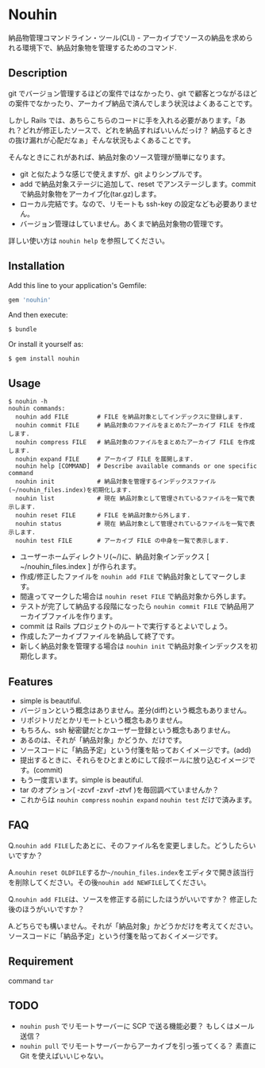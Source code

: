 # Nouhin

納品物管理コマンドライン・ツール(CLI) - アーカイブでソースの納品を求められる環境下で、納品対象物を管理するためのコマンド.

## Description
git でバージョン管理するほどの案件ではなかったり、git で顧客とつながるほどの案件でなかったり、アーカイブ納品で済んでしまう状況はよくあることです。

しかし Rails では、あちらこちらのコードに手を入れる必要があります。「あれ？どれが修正したソースで、どれを納品すればいいんだっけ？ 納品するときの抜け漏れが心配だなぁ」そんな状況もよくあることです。

そんなときにこれがあれば、納品対象のソース管理が簡単になります。

* git と似たような感じで使えますが、git よりシンプルです。
* add で納品対象ステージに追加して、reset でアンステージします。commit で納品対象物をアーカイブ化(tar.gz)します。
* ローカル完結です。なので、リモートも ssh-key の設定なども必要ありません。
* バージョン管理はしていません。あくまで納品対象物の管理です。


詳しい使い方は `nouhin help` を参照してください。

## Installation

Add this line to your application's Gemfile:

```ruby
gem 'nouhin'
```

And then execute:

    $ bundle

Or install it yourself as:

    $ gem install nouhin

## Usage
    $ nouhin -h
    nouhin commands:
      nouhin add FILE        # FILE を納品対象としてインデックスに登録します.
      nouhin commit FILE     # 納品対象のファイルをまとめたアーカイブ FILE を作成します.
      nouhin compress FILE   # 納品対象のファイルをまとめたアーカイブ FILE を作成します.
      nouhin expand FILE     # アーカイブ FILE を展開します.
      nouhin help [COMMAND]  # Describe available commands or one specific command
      nouhin init            # 納品対象を管理するインデックスファイル(~/nouhin_files.index)を初期化します.
      nouhin list            # 現在 納品対象として管理されているファイルを一覧で表示します.
      nouhin reset FILE      # FILE を納品対象から外します.
      nouhin status          # 現在 納品対象として管理されているファイルを一覧で表示します.
      nouhin test FILE       # アーカイブ FILE の中身を一覧で表示します.

* ユーザーホームディレクトリ(~/)に、納品対象インデックス [ ~/nouhin_files.index ] が作られます。
* 作成/修正したファイルを `nouhin add FILE` で納品対象としてマークします。
* 間違ってマークした場合は `nouhin reset FILE` で納品対象から外します。
* テストが完了して納品する段階になったら `nouhin commit FILE` で納品用アーカイブファイルを作ります。
* commit は Rails プロジェクトのルートで実行するとよいでしょう。
* 作成したアーカイブファイルを納品して終了です。
* 新しく納品対象を管理する場合は `nouhin init` で納品対象インデックスを初期化します。

## Features
* simple is beautiful.
* バージョンという概念はありません。差分(diff)という概念もありません。
* リポジトリだとかリモートという概念もありません。
* もちろん、ssh 秘密鍵だとかユーザー登録という概念もありません。
* あるのは、それが「納品対象」かどうか、だけです。
* ソースコードに「納品予定」という付箋を貼っておくイメージです。(add)
* 提出するときに、それらをひとまとめにして段ボールに放り込むイメージです。(commit)
* もう一度言います。simple is beautiful.
* tar のオプション( -zcvf -zxvf -ztvf )を毎回調べていませんか？ 
* これからは `nouhin compress` `nouhin expand` `nouhin test` だけで済みます。

## FAQ
Q.`nouhin add FILE`したあとに、そのファイル名を変更しました。どうしたらいいですか？

A.`nouhin reset OLDFILE`するか`~/nouhin_files.index`をエディタで開き該当行を削除してください。その後`nouhin add NEWFILE`してください。



Q.`nouhin add FILE`は、ソースを修正する前にしたほうがいいですか？ 修正した後のほうがいいですか？

A.どちらでも構いません。それが「納品対象」かどうかだけを考えてください。ソースコードに「納品予定」という付箋を貼っておくイメージです。



## Requirement
command `tar`

## TODO
* `nouhin push` でリモートサーバーに SCP で送る機能必要？ もしくはメール送信？
* `nouhin pull` でリモートサーバーからアーカイブを引っ張ってくる？ 素直に Git を使えばいいじゃない。
